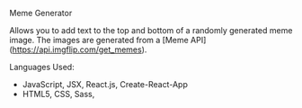 Meme Generator

Allows you to add text to the top and bottom of a randomly generated meme image. 
The images are generated from a [Meme API] (https://api.imgflip.com/get_memes).

Languages Used: 
- JavaScript, JSX, React.js, Create-React-App
- HTML5, CSS, Sass,
